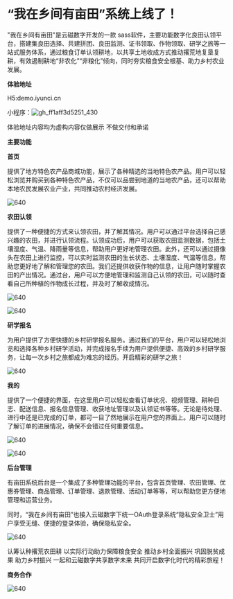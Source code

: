 # “我在乡间有亩田”系统上线了！
"我在乡间有亩田"是云磁数字开发的一款 sass软件，主要功能数字化良田认领平台，搭建集良田选择、共建拼团、良田监测、证书领取、作物领取、研学之旅等一站式服务体系，通过粮食订单认领耕地，以共享土地收成方式推动撂荒地复垦复耕，有效遏制耕地“非农化”“非粮化”倾向，同时夯实粮食安全根基、助力乡村农业发展。

****体验地址****

H5:demo.iyunci.cn

小程序：![gh_ff1aff3d5251_430](https://github.com/yuncishuzi/tian/assets/36922629/8abb8f24-1640-4376-b29e-518eb9c80009)

体验地址内容均为虚构内容仅做展示
不做交付和承诺


****主要功能****

**首页**

提供了地方特色农产品商城功能，展示了各种精选的当地特色农产品。用户可以轻松浏览并购买到各种特色农产品，不仅可以品尝到地道的当地农产品，还可以帮助本地农民发展农业产业，共同推动农村经济发展。

![640](https://github.com/yuncishuzi/tian/assets/36922629/63323452-0c2a-4105-bea8-ca378afd7e86)


**农田认领**

提供了一种便捷的方式来认领农田，并了解其情况。用户可以通过平台选择自己感兴趣的农田，并进行认领流程。认领成功后，用户可以获取农田监测数据，包括土壤湿度、气温、降雨量等信息，帮助用户更好地管理农田。此外，还可以通过摄像头在农田上进行监控，可以实时监测农田的生长状态、土壤湿度、气温等信息，帮助您更好地了解和管理您的农田。我们还提供收获作物的信息，让用户随时掌握农田的产出情况。通过台，用户可以方便地管理和监测自己认领的农田，可以随时查看自己所种植的作物成长过程，并及时了解收成情况。

![640](https://github.com/yuncishuzi/tian/assets/36922629/0fb9d1b5-eb3e-4c96-907c-64874e742405)

![640](https://github.com/yuncishuzi/tian/assets/36922629/300251f1-f0a3-40be-b94d-50cf498ed2ad)


**研学报名**

为用户提供了方便快捷的乡村研学报名服务。通过我们的平台，用户可以轻松地浏览和选择各种乡村研学活动，并完成报名手续为用户提供便捷、高效的乡村研学服务，让每一次乡村之旅都成为难忘的经历。开启精彩的研学之旅！

![640](https://github.com/yuncishuzi/tian/assets/36922629/78071a76-99a8-4f36-b14f-5705609c7ab3)


**我的**

提供了一个便捷的界面，在这里用户可以轻松查看订单状况、视频管理、耕种日志、配送信息、报名信息管理、收获地址管理以及认领证书等等。无论是待处理、进行中还是已完成的订单，都可一目了然地展示在用户您的界面上。用户可以随时了解订单的进展情况，确保不会错过任何重要信息。

![640](https://github.com/yuncishuzi/tian/assets/36922629/e3acac69-2e38-4db3-a933-d0f4fd5fab72)

![640](https://github.com/yuncishuzi/tian/assets/36922629/fa9be6ad-7d6e-476f-8165-873dd12a0baa)


**后台管理**

有亩田系统后台是一个集成了多种管理功能的平台，包含首页管理、农田管理、优惠券管理、商品管理、订单管理、退款管理、活动订单等等，可以帮助您更方便地管理和运营业务。

同时，“我在乡间有亩田”也接入云磁数字下统一OAuth登录系统“隐私安全卫士”用户享受无缝、便捷的登录体验，确保隐私安全。

![640](https://github.com/yuncishuzi/tian/assets/36922629/f5c32f0c-d14f-4f8f-ba9b-7567c655c861)

认筹认种撂荒农田耕
以实际行动助力保障粮食安全
推动乡村全面振兴
巩固脱贫成果
助力乡村振兴
一起和云磁数字共享数字未来
共同开启数字化时代的精彩旅程！

****商务合作****

![640](https://github.com/yuncishuzi/tian/assets/36922629/12e9672b-3cb3-4352-95d6-a4f2e64dbbb5)


